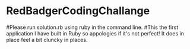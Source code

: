 # RedBadgerCodingChallange

#Please run solution.rb using ruby in the command line.
#This the first application I have built in Ruby so appologies if it's not perfect! It does in place feel a bit cluncky in places.
